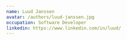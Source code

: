 ```yaml
---
name: Luud Janssen
avatar: /authors/luud-janssen.jpg
occupation: Software Developer
linkedin: https://www.linkedin.com/in/luud/
---
```

